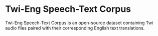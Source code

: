 # Twi-Eng Speech-Text Corpus 
 Twi-Eng Speech-Text Corpus is an open-source dataset containing Twi audio files paired with their corresponding English text translations. 
